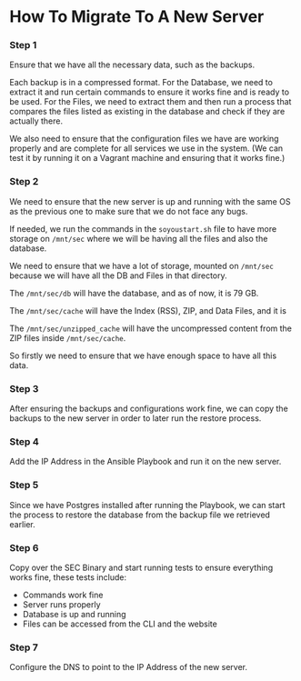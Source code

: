 # How To Migrate To A New Server

### Step 1
Ensure that we have all the necessary data, such as the backups. 

Each backup is in a compressed format. For the Database, we need to extract it and run certain commands to ensure it works fine and is ready to be used. For the Files, we need to extract them and then run a process that compares the files listed as existing in the database and check if they are actually there.

We also need to ensure that the configuration files we have are working properly and are complete for all services we use in the system. (We can test it by running it on a Vagrant machine and ensuring that it works fine.)

### Step 2
We need to ensure that the new server is up and running with the same OS as the previous one to make sure that we do not face any bugs.

If needed, we run the commands in the `soyoustart.sh` file to have more storage on `/mnt/sec` where we will be having all the files and also the database.

We need to ensure that we have a lot of storage, mounted on `/mnt/sec` because we will have all the DB and Files in that directory.

The `/mnt/sec/db` will have the database, and as of now, it is 79 GB.

The `/mnt/sec/cache` will have the Index (RSS), ZIP, and Data Files, and it is 

The `/mnt/sec/unzipped_cache` will have the uncompressed content from the ZIP files inside `/mnt/sec/cache`.

So firstly we need to ensure that we have enough space to have all this data.

### Step 3
After ensuring the backups and configurations work fine, we can copy the backups to the new server in order to later run the restore process.

### Step 4
Add the IP Address in the Ansible Playbook and run it on the new server.

### Step 5
Since we have Postgres installed after running the Playbook, we can start the process to restore the database from the backup file we retrieved earlier.

### Step 6
Copy over the SEC Binary and start running tests to ensure everything works fine, these tests include:
- Commands work fine
- Server runs properly
- Database is up and running
- Files can be accessed from the CLI and the website

### Step 7
Configure the DNS to point to the IP Address of the new server.
